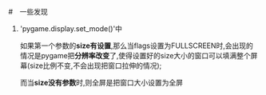 #　一些发现

1. 'pygame.display.set_mode()'中

   如果第一个参数的**size有设置**,那么当flags设置为FULLSCREEN时,会出现的情况是pygame把**分辨率改变**了,使得设置好的size大小的窗口可以填满整个屏幕(size比例不变,不会出现把窗口拉伸的情况);

   而当**size没有参数**时,则全屏是把窗口大小设置为全屏